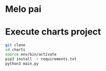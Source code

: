 # Melo pai

# Execute charts project

```sh
git clone
cd charts
source env/bin/activate
pip3 install -r requirements.txt
python3 main.py
```